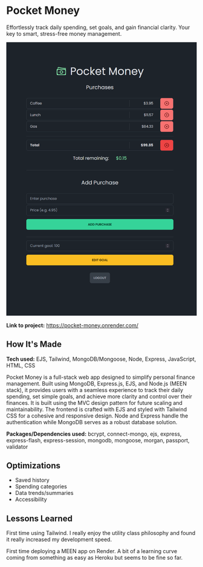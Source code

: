 # Pocket Money

Effortlessly track daily spending, set goals, and gain financial clarity. Your key to smart, stress-free money management.

![](https://github.com/davidwiese/pocket-money/blob/main/pocket-money.gif)

**Link to project:** https://pocket-money.onrender.com/

## How It's Made

**Tech used:** EJS, Tailwind, MongoDB/Mongoose, Node, Express, JavaScript, HTML, CSS

Pocket Money is a full-stack web app designed to simplify personal finance management. Built using MongoDB, Express.js, EJS, and Node.js (MEEN stack), it provides users with a seamless experience to track their daily spending, set simple goals, and achieve more clarity and control over their finances. It is built using the MVC design pattern for future scaling and maintainability. The frontend is crafted with EJS and styled with Tailwind CSS for a cohesive and responsive design. Node and Express handle the authentication while MongoDB serves as a robust database solution.

**Packages/Dependencies used:** bcrypt, connect-mongo, ejs, express, express-flash, express-session, mongodb, mongoose, morgan, passport, validator

## Optimizations

- Saved history
- Spending categories
- Data trends/summaries
- Accessibility

## Lessons Learned

First time using Tailwind. I really enjoy the utility class philosophy and found it really increased my development speed.

First time deploying a MEEN app on Render. A bit of a learning curve coming from something as easy as Heroku but seems to be fine so far.
